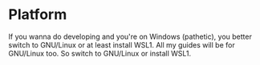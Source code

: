 # Platform
If you wanna do developing and you're on Windows (pathetic), you better switch to GNU/Linux or at least install WSL1. All my guides will be for GNU/Linux too. So switch to GNU/Linux or install WSL1.